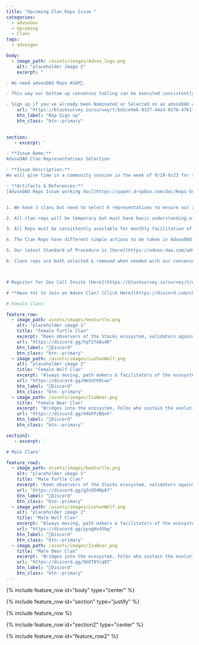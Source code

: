```yaml
---
title: "Upcoming Clan Reps Issue "
categories:
  - advoxGov
  - Upcoming
  - Clans
tags:
  - advoxgov

body:
  - image_path: /assets/images/Advox_logo.png
    alt: "placeholder image 2"
    excerpt: "

- We need advoxDAO Reps ASAP🤍

- This way our bottom up consensus tooling can be executed consistently for important ecosystem issues

- Sign up if you've already been Nominated or Selected on an advoxDAO call"
    url: "https://blocksurvey.io/survey/t/bd2ce9eb-0327-44a3-857b-4761f9c1dca0/r/o"
    btn_label: "Rep Sign up"
    btn_class: "btn--primary"
    

section:
   - excerpt: ' 

- **Issue Name:**
AdvoxDAO Clan Representatives Selection

- **Issue Description:** 
We will give time in a community session in the week of 9/19-9/23 for selection of six clan representatives. This selection will then be confirmed via our consensus flows in #active-issues and #formal-issues in following days. We need our reps first, this will ensure the issue consensus completes. 

- **Artifacts & References:** 
[AdvoxDAO Reps Issue working doc](https://paper.dropbox.com/doc/Reps-Selection-Issue--BpXcfhc11N~nIdzvIj7Z1pPBAQ-OaruTyFFf90TsPeZDvv13)


1. We have 3 clans but need to select 6 representatives to ensure our autonomous decision making goals are met. 3 Female Reps 3 Male Reps. Our attempt at ensuring no voices are drowned out over time. 

2. All clan reps will be temporary but must have basic understanding of our Turtle, Wolf and Bear [clan model](https://discord.com/channels/621759717756370964/916371047102705704/1012059812130992128). 

3. All Reps must be consistently available for monthly facilitation of active AdvoxDAO issues described below. Sub reps can be chosen by reps for support in facilitation & emergency absence. 

4. The Clan Reps have different simple actions to be taken in AdvoxDAO discord channels, priority for reps is ensuring we complete our consensus decision making flows while accurately representing community vooice.

5. Our latest Standard of Procedure is [here](https://advox-dao.com/advoxgov/upcoming/active-issues/).

6. Clans reps are both selected & removed when needed with our consensus tools described in SoP. 



# Register for Gov Call Invite [Here](https://blocksurvey.io/survey/t/ecb59a8e-d577-42db-94ed-5354d64a0359/r/o)  

# **Have Yet to Join an Advox Clan? [Click Here](https://discord.com/channels/621759717756370964/916371047102705704/1011947207697641562)**'

# Female Clans'

feature_row:
  - image_path: assets/images/beaturtle.png
    alt: "placeholder image 1"
    title: "Female Turtle Clan"
    excerpt: "Keen observers of the Stacks ecosystem, validators against core values."
    url: "https://discord.gg/hqf27A8udR"
    btn_label: "🐢Discord"
    btn_class: "btn--primary"
  - image_path: /assets/images/LushanWolf.png
    alt: "placeholder image 2"
    title: "Female Wolf Clan"
    excerpt: "Always moving, path makers & facilitators of the ecosystem."
    url: "https://discord.gg/HmSUtK9cwx"
    btn_label: "🐺Discord"
    btn_class: "btn--primary"
  - image_path: /assets/images/IsaBear.png
    title: "Female Bear Clan"
    excerpt: "Bridges into the ecosystem, Folks who sustain the evolution of the ecosystem."
    url: "https://discord.gg/X4bhPzBQvh"
    btn_label: "🐻Discord"
    btn_class: "btn--primary"

section2:
   - excerpt: ' 

# Male Clans'

feature_row2:
  - image_path: assets/images/beaturtle.png
    alt: "placeholder image 1"
    title: "Male Turtle Clan"
    excerpt: "Keen observers of the Stacks ecosystem, validators against core values."
    url: "https://discord.gg/g2n5D4Np67"
    btn_label: "🐢Discord"
    btn_class: "btn--primary"
  - image_path: /assets/images/LushanWolf.png
    alt: "placeholder image 2"
    title: "Male Wolf Clan"
    excerpt: "Always moving, path makers & facilitators of the ecosystem."
    url: "https://discord.gg/yyugHx4Sbg"
    btn_label: "🐺Discord"
    btn_class: "btn--primary"
  - image_path: /assets/images/IsaBear.png
    title: "Male Bear Clan"
    excerpt: "Bridges into the ecosystem, Folks who sustain the evolution of the ecosystem."
    url: "https://discord.gg/9UXT8Ycq8T"
    btn_label: "🐻Discord"
    btn_class: "btn--primary"
---
```

{% include feature_row id="body" type="center" %}

{% include feature_row id="section" type="justify" %}

{% include feature_row %}

{% include feature_row id="section2" type="center" %}

{% include feature_row id="feature_row2" %}
